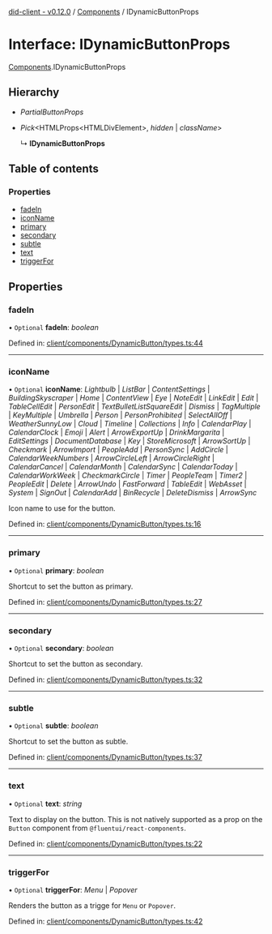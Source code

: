 [did-client - v0.12.0](../README.md) / [Components](../modules/components.md) / IDynamicButtonProps

# Interface: IDynamicButtonProps

[Components](../modules/components.md).IDynamicButtonProps

## Hierarchy

* *PartialButtonProps*

* *Pick*<HTMLProps<HTMLDivElement\>, *hidden* \| *className*\>

  ↳ **IDynamicButtonProps**

## Table of contents

### Properties

- [fadeIn](components.idynamicbuttonprops.md#fadein)
- [iconName](components.idynamicbuttonprops.md#iconname)
- [primary](components.idynamicbuttonprops.md#primary)
- [secondary](components.idynamicbuttonprops.md#secondary)
- [subtle](components.idynamicbuttonprops.md#subtle)
- [text](components.idynamicbuttonprops.md#text)
- [triggerFor](components.idynamicbuttonprops.md#triggerfor)

## Properties

### fadeIn

• `Optional` **fadeIn**: *boolean*

Defined in: [client/components/DynamicButton/types.ts:44](https://github.com/Puzzlepart/did/blob/dev/client/components/DynamicButton/types.ts#L44)

___

### iconName

• `Optional` **iconName**: *Lightbulb* \| *ListBar* \| *ContentSettings* \| *BuildingSkyscraper* \| *Home* \| *ContentView* \| *Eye* \| *NoteEdit* \| *LinkEdit* \| *Edit* \| *TableCellEdit* \| *PersonEdit* \| *TextBulletListSquareEdit* \| *Dismiss* \| *TagMultiple* \| *KeyMultiple* \| *Umbrella* \| *Person* \| *PersonProhibited* \| *SelectAllOff* \| *WeatherSunnyLow* \| *Cloud* \| *Timeline* \| *Collections* \| *Info* \| *CalendarPlay* \| *CalendarClock* \| *Emoji* \| *Alert* \| *ArrowExportUp* \| *DrinkMargarita* \| *EditSettings* \| *DocumentDatabase* \| *Key* \| *StoreMicrosoft* \| *ArrowSortUp* \| *Checkmark* \| *ArrowImport* \| *PeopleAdd* \| *PersonSync* \| *AddCircle* \| *CalendarWeekNumbers* \| *ArrowCircleLeft* \| *ArrowCircleRight* \| *CalendarCancel* \| *CalendarMonth* \| *CalendarSync* \| *CalendarToday* \| *CalendarWorkWeek* \| *CheckmarkCircle* \| *Timer* \| *PeopleTeam* \| *Timer2* \| *PeopleEdit* \| *Delete* \| *ArrowUndo* \| *FastForward* \| *TableEdit* \| *WebAsset* \| *System* \| *SignOut* \| *CalendarAdd* \| *BinRecycle* \| *DeleteDismiss* \| *ArrowSync*

Icon name to use for the button.

Defined in: [client/components/DynamicButton/types.ts:16](https://github.com/Puzzlepart/did/blob/dev/client/components/DynamicButton/types.ts#L16)

___

### primary

• `Optional` **primary**: *boolean*

Shortcut to set the button as primary.

Defined in: [client/components/DynamicButton/types.ts:27](https://github.com/Puzzlepart/did/blob/dev/client/components/DynamicButton/types.ts#L27)

___

### secondary

• `Optional` **secondary**: *boolean*

Shortcut to set the button as secondary.

Defined in: [client/components/DynamicButton/types.ts:32](https://github.com/Puzzlepart/did/blob/dev/client/components/DynamicButton/types.ts#L32)

___

### subtle

• `Optional` **subtle**: *boolean*

Shortcut to set the button as subtle.

Defined in: [client/components/DynamicButton/types.ts:37](https://github.com/Puzzlepart/did/blob/dev/client/components/DynamicButton/types.ts#L37)

___

### text

• `Optional` **text**: *string*

Text to display on the button. This is not natively supported as a prop on
the `Button` component from `@fluentui/react-components`.

Defined in: [client/components/DynamicButton/types.ts:22](https://github.com/Puzzlepart/did/blob/dev/client/components/DynamicButton/types.ts#L22)

___

### triggerFor

• `Optional` **triggerFor**: *Menu* \| *Popover*

Renders the button as a trigge for `Menu` or `Popover`.

Defined in: [client/components/DynamicButton/types.ts:42](https://github.com/Puzzlepart/did/blob/dev/client/components/DynamicButton/types.ts#L42)
